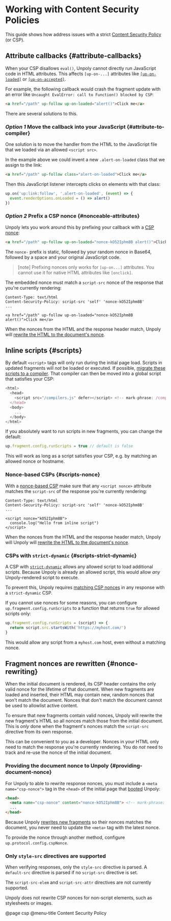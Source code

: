 Working with Content Security Policies
======================================

This guide shows how address issues with a strict [Content Security Policy](https://developer.mozilla.org/en-US/docs/Web/HTTP/CSP) (or  CSP). 


Attribute callbacks {#attribute-callbacks}
------------------------------------------

When your CSP disallows `eval()`, Unpoly cannot directly run JavaScript code in HTML attributes. This affects `[up-on-...]` attributes like [`[up-on-loaded]`](/up-follow#up-on-loaded) or [`[up-on-accepted]`](/up-layer-new#up-on-accepted).

For example, the following callback would crash the fragment update with an error like `Uncaught EvalError: call to Function() blocked by CSP`:

```html
<a href="/path" up-follow up-on-loaded="alert()">Click me</a>
```

There are several solutions to this.


### <em class="heading-prefix">Option 1</em> Move the callback into your JavaScript {#attribute-to-compiler}

One solution is to move the handler from the HTML to the JavaScript file that we loaded via an allowed `<script src>`.

In the example above we could invent a new `.alert-on-loaded` class that we assign to the link:

```html
<a href="/path" up-follow class="alert-on-loaded">Click me</a>
```

Then this JavaScript listener intercepts clicks on elements with that class:

```javascript
up.on('up:link:follow', '.alert-on-loaded', (event) => {
  event.renderOptions.onLoaded = () => alert()
})
```


### <em class="heading-prefix">Option 2</em> Prefix a CSP nonce {#nonceable-attributes}

Unpoly lets you work around this by prefixing your callback with a [CSP nonce](https://content-security-policy.com/nonce/):

```html
<a href="/path" up-follow up-on-loaded="nonce-kO52Iphm8B alert()">Click me</a>
```

The `nonce-` prefix is static, followed by your random nonce in Base64, followed by a space and your original JavaScript code.

> [note]
> Prefixing nonces only works for `[up-on...]` attributes. You cannot use it for native HTML attributes like `[onclick]`.

The embedded nonce must match a `script-src` nonce of the response that you're currently rendering:

```http
Content-Type: text/html
Content-Security-Policy: script-src 'self' 'nonce-kO52Iphm8B'
...

<a href="/path" up-follow up-on-loaded="nonce-kO52Iphm8B alert()">Click me</a>
```

When the nonces from the HTML and the response header match, Unpoly will [rewrite the HTML to the document's nonce](#nonce-rewriting).



Inline scripts {#scripts}
-------------------------

By default `<script>` tags will only run during the initial page load.
Scripts in updated fragments will *not* be loaded or executed.
If possible, [migrate these scripts to a compiler](#migrate-to-compiler). That compiler can then be moved into a
global script that satisfies your CSP:

```js
<html>
  <head>
    <script src="/compilers.js" defer></script> <!-- mark-phrase: /compilers.js -->
  </head>
  <body>
    ...
  </body>
</html>
```

If you absolutely want to run scripts in new fragments, you can change the default:

```js
up.fragment.config.runScripts = true // default is false
```

This will work as long as a script satisfies your CSP, e.g. by matching an allowed nonce or hostname.


### Nonce-based CSPs {#scripts-nonce}

With a [nonce-based CSP](https://content-security-policy.com/nonce/) make sure that any `<script nonce>` attribute
matches the `script-src` of the response you're currently rendering:

```http
Content-Type: text/html
Content-Security-Policy: script-src 'self' 'nonce-kO52Iphm8B'
...

<script nonce="kO52Iphm8B">
  console.log("Hello from inline script")
</script>
```

When the nonces from the HTML and the response header match, Unpoly will Unpoly will [rewrite the HTML to the document's nonce](#nonce-rewriting).


### CSPs with `strict-dynamic` {#scripts-strict-dynamic}

A CSP with [`strict-dynamic`](https://content-security-policy.com/strict-dynamic/) allows any allowed script
to load additional scripts. Because Unpoly is already an allowed script,
this would allow *any* Unpoly-rendered script to execute.

To prevent this, Unpoly requires [matching CSP nonces](#scripts-nonce) in any response with a `strict-dynamic` CSP.

If you cannot use nonces for some reasons, you can configure `up.fragment.config.runScripts` to a function
that returns `true` for allowed scripts only:

```js
up.fragment.config.runScripts = (script) => {
  return script.src.startsWith('https://myhost.com/')
}
```

This would allow any script from a `myhost.com` host, even without a matching nonce.



Fragment nonces are rewritten {#nonce-rewriting}
------------------------------------------------

When the initial document is rendered, its CSP header contains the only valid nonce for the lifetime of that document. 
When new fragments are loaded and inserted, their HTML may contain new, random nonces that won't
match the document. Nonces that don't match the document cannot be used to allowlist active content.

To ensure that new fragments contain valid nonces, Unpoly will rewrite the new fragment's HTML
so all nonces match those from the initial document. This is *only* done when the fragment's nonces match the
`script-src` directive from its own response.

This can be convenient to you as a developer.
Nonces in your HTML only need to match the response you're currently rendering.
You do *not* need to track and re-use the nonce of the initial document.

### Providing the document nonce to Unpoly {#providing-document-nonce}

For Unpoly to able to rewrite response nonces, you must include a `<meta name="csp-nonce">` tag
in the `<head>` of the initial page that [booted](/up.boot) Unpoly:

```html
<head>
  <meta name="csp-nonce" content="nonce-kO52Iphm8B"> <!-- mark-phrase: nonce-kO52Iphm8B -->
  ...
</head>
```

Because Unpoly [rewrites new fragments](#nonce-rewriting) so their nonces matches the document,
you never need to update the `<meta>` tag with the latest nonce.

To provide the nonce through another method, configure `up.protocol.config.cspNonce`.

### Only `style-src` directives are supported

When verifying responses, only the `style-src` directive is parsed.
A `default-src` directive is parsed if no `script-src` directive is set.

The `script-src-elem` and `script-src-attr` directives are not currently supported.

Unpoly does not rewrite CSP nonces for non-script elements, such as stylesheets or images.



@page csp
@menu-title Content Security Policy
